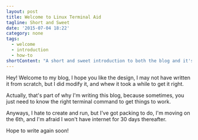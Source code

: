 ```yaml
---
layout: post
title: Welcome to Linux Terminal Aid
tagline: Short and Sweet
date: '2015-07-04 18:22'
category: none
tags:
  - welcome
  - introduction
  - how-to
shortContent: "A short and sweet introduction to both the blog and it's author."
---
```


Hey! Welcome to my blog, I hope you like the design, I may not have written it from scratch, but I did modify it, and whew it took a while to get it right.

Actually, that's part of why I'm writing this blog, because sometimes, you just need to know the right terminal command to get things to work.

Anyways, I hate to create and run, but I've got packing to do, I'm moving on the 6th, and I'm afraid I won't have internet for 30 days thereafter.

Hope to write again soon!
